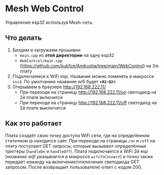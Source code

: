 # Mesh Web Control
Управление esp32 используя Mesh-сеть.

## Что делать
1. Билдим и загружаем прошивки:
   -  `main.cpp` из **этой директории** на одну esp32
   -  `WebControl/main.cpp` (https://github.com/kub1ce/Andrusha/tree/main/WebControl) на 2ю плату
2. Подключаемся к WiFi esp. Название можно поменять в макроссе `ssid`. По умолчанию название wifi будет «**`R2-D2`**»
3. Открываем в браузере http://192.168.222.11/
    - При переходе на страницу http://192.168.222.11/on светодиод на 2й плате включится
    - При переходе на страницу http://192.168.222.11/off светодиод на 2й плате выключится

## Как это работает
Плата создаёт свою точку доступа WiFi сети, где на определённом статичном ip находится сайт. При переходе на страницы `/on` и `/off` на плату поступают GET запросы, которые вызывают определённые триггеры (`handleOn` и `handleOff`). Плата подключается к WiFi 2й esp (<i>название wifi указывается в макроссе `wifiToConnect`</i>) и точно также передает команду на включение/отключение светодиода GET запросом. После возвращает пользователю ответ с кодом 200.